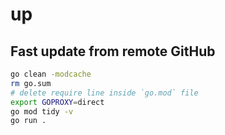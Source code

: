 # up


## Fast update from remote GitHub
```sh
go clean -modcache
rm go.sum
# delete require line inside `go.mod` file
export GOPROXY=direct
go mod tidy -v
go run .
```